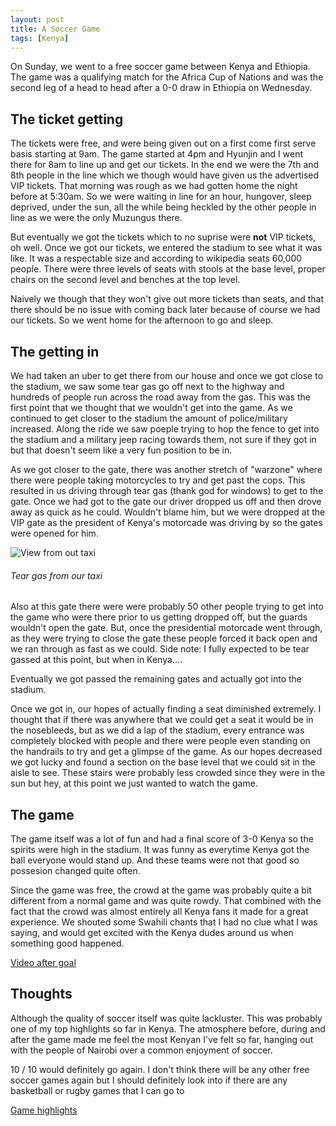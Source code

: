 ```yaml
---
layout: post
title: A Soccer Game
tags: [Kenya]
---
```


On Sunday, we went to a free soccer game between Kenya and Ethiopia. The game
was a qualifying match for the Africa Cup of Nations and was the second leg of a
head to head after a 0-0 draw in Ethiopia on Wednesday.

## The ticket getting

The tickets were free, and were being given out on a first come first serve
basis starting at 9am. The game started at 4pm and Hyunjin and I went there for
8am to line up and get our tickets. In the end we were the 7th and 8th people in
the line which we though would have given us the advertised VIP tickets. That
morning was rough as we had gotten home the night before at 5:30am. So we were
waiting in line for an hour, hungover, sleep deprived, under the sun, all the
while being heckled by the other people in line as we were the only Muzungus
there. 

But eventually we got the tickets which to no suprise were __not__ VIP
tickets, oh well. Once we got our tickets, we entered the stadium to see
what it was like. It was a respectable size and according to wikipedia seats
60,000 people. There were three levels of seats with stools at the base level,
proper chairs on the second level and benches at the top level. 

Naively we though that they won't give out more tickets than seats, and that
there should be no issue with coming back later because of course we had our
tickets. So we went home for the afternoon to go and sleep.

## The getting in

We had taken an uber to get there from our house and once we got close to the
stadium, we saw some tear gas go off next to the highway and hundreds of people
run across the road away from the gas. This was the first point that we thought
that we wouldn't get into the game. As we continued to get closer to the stadium
the amount of police/military increased. Along the ride we saw poeple trying to
hop the fence to get into the stadium and a military jeep racing towards them,
not sure if they got in but that doesn't seem like a very fun position to be in.

As we got closer to the gate, there was another stretch of "warzone" where there
were people taking motorcycles to try and get past the cops. This resulted in us
driving through tear gas (thank god for windows) to get to the gate. Once we had
got to the gate our driver dropped us off and then drove away as quick as he
could. Wouldn't blame him, but we were dropped at the VIP gate as the president
of Kenya's motorcade was driving by so the gates were opened for him.

![View from out taxi](https://lh3.googleusercontent.com/IJZPk5xzRzBOmOm7imOg6L5Hj8U1Fk-gkyqpbOadaMTnleQuUzJ6iwPheZQFATGZQHkyS3VDbs0r5ME6Psvi77uL7sMFB-g3UoHsEiWM4zsp0rFwilGM0IDRpu_IpLtywWr2HeE-z5T6uJ_avJjrQPQ4KaRUAVWawuV1Fw_HlK600sRZBmNM5jap8kYVjkx9tfJu6FHZA-8ZmrLyFR8CBJVu8aTWbXIOxmTaooBlMvrIXQOq_hrxGZZIhIhLYW7-ATeIu3NcTVuin3-lSuIKsezs5QWFI8jEvB_12JkYLYcuQsx5j2hMSenrx71NKdeYktLXuQID1p7A27jiUu4JxrLlt_AOIgmnkqE2XX9P39wT3NRfMIHqWRbNhI2VTmVn02Rgv0PONCTLjM_MfEGAN8c1XroOOFl9KssscQ_2pJyfEsqTs4kmL_alntvRfP-3HS2CPZ-7iq0bh5Q9ckXWu3S6Q77JoURcJJ0JUpMkD6fDmkjGZjbpmgszs9h50FWutqfo2XNlPOEelnczEI-VeDIgyesAvUsNsix97x2p0pxDKfIKxzCkgnGWjj61piCdXSwE2nBDbKjC88k8-dnurh-W9OG25I_ov89_x3vA4XCp819Sux4LuIE05ValX2HWWrh91YAGOgT0P6hdJ2b-Tga0zAPizyA6ZutD4fo1QgwV0anUHM2J89NuXd7OXM6MIThm3KFCLxN4idhpyw=w1280-h960-no)

###### Tear gas from our taxi

Also at this gate there were were probably 50 other people trying to get into
the game who were there prior to us getting dropped off, but the guards
wouldn't open the gate. But, once the presidential motorcade went through, as
they were trying to close the gate these people forced it back open and we ran
through as fast as we could. Side note: I fully expected to be tear gassed at
this point, but when in Kenya....

Eventually we got passed the remaining gates and actually got into the stadium.

Once we got in, our hopes of actually finding a seat diminished extremely. I
thought that if there was anywhere that we could get a seat it would be in the
nosebleeds, but as we did a lap of the stadium, every entrance was completely
blocked with people and there were people even standing on the handrails to try
and get a glimpse of the game. As our hopes decreased we got lucky and found a
section on the base level that we could sit in the aisle to see. These stairs
were probably less crowded since they were in the sun but hey, at this point we
just wanted to watch the game.

## The game

The game itself was a lot of fun and had a final score of 3-0 Kenya so the
spirits were high in the stadium. It was funny as everytime Kenya got the ball
everyone would stand up. And these teams were not that good so possesion changed
quite often. 

Since the game was free, the crowd at the game was probably quite a bit
different from a normal game and was quite rowdy. That combined with the fact
that the crowd was almost entirely all Kenya fans it made for a great
experience. We shouted some Swahili chants that I had no clue what I was saying,
and would get excited with the Kenya dudes around us when something good
happened. 

[Video after goal](https://photos.app.goo.gl/1YyHYJBXNdro96mG6)
## Thoughts

Although the quality of soccer itself was quite lackluster. This was probably
one of my top highlights so far in Kenya. The atmosphere before, during and
after the game made me feel the most Kenyan I've felt so far, hanging out with
the people of Nairobi over a common enjoyment of soccer.

10 / 10 would definitely go again. I don't think there will be any other free
soccer games again but I should definitely look into if there are any
basketball or rugby games that I can go to

[Game highlights](https://www.youtube.com/watch?v=VtvUk6tej0M)

